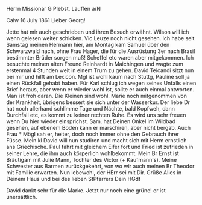 Herrn Missionar G Plebst, Lauffen a/N

 Calw 16 July 1861
Lieber Georg!

Jette hat mir auch geschrieben und ihren Besuch erwähnt. Wilson will ich wenn gelesen weiter schicken. Vic Leuze noch nicht gesehen. Ich habe seit Samstag meinen Hermann hier, am Montag kam Samuel über den Schwarzwald nach, ohne Frau Hager, die für die Ausrüstung 3er nach Brasil bestimmter Brüder sorgen muß! Scheffel etc waren aber mitgekommen. Ich besuchte meinen alten Freund Reinhardt in Maichingen und wagte zum erstenmal 4 Stunden weit in einem Trum zu gehen. David Teicandi sitzt nun bei mir und hilft am Lexicon. Mgl ist wohl kaum nach Stuttg, Pauline soll ja einen Rückfall gehabt haben. Für Karl schlug ich wegen seines Unfalls einen Brief heraus, aber wenn er wieder wohl ist, sollte er auch einmal antworten. Man ist froh daran. Die Kleinen sind wohl. Marie noch mitgenommen von der Krankheit, übrigens bessert sie sich unter der Wasserkur. Der liebe Dr hat noch allerhand schlimme Tage und Nächte, bald Kopfweh, dann Durchfall etc, es kommt zu keiner rechten Ruhe. Es wird uns sehr freuen wenn Du hier wieder einsprichst. Sam. hat Deinen Onkel im Wildbad gesehen, auf ebenem Boden kann er marschiren, aber nicht bergab. Auch Frau <Fr Pfr>* Mögl sah er, heiter, doch noch immer ohne den Gebrauch ihrer Füsse. Mein kl David will nun studiren und macht sich mit Herm ernstlich ans Griechische. Paul fährt mit gleichem Eifer fort und Fried ist zufrieden in seiner Lehre, die ihm auch körperlich wohlbekommt. Mein Br Ernst ist Bräutigam mit Julie Mann, Tochter des Victor (+ Kaufmann's). Meine Schwester aus Barmen zurückgekehrt, von wo wir auch meinen Br Theodor mit Familie erwarten. Nun lebewohl, der HErr sei mit Dir. Grüße Alles in Deinem Haus und bei des lieben StPfarrers  Dein HGdt

David dankt sehr für die Marke. Jetzt nur noch eine grüne! er ist unersättlich.

